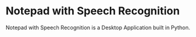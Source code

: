 # Notepad with Speech Recognition
 Notepad with Speech Recognition is a Desktop Application built in Python. 
